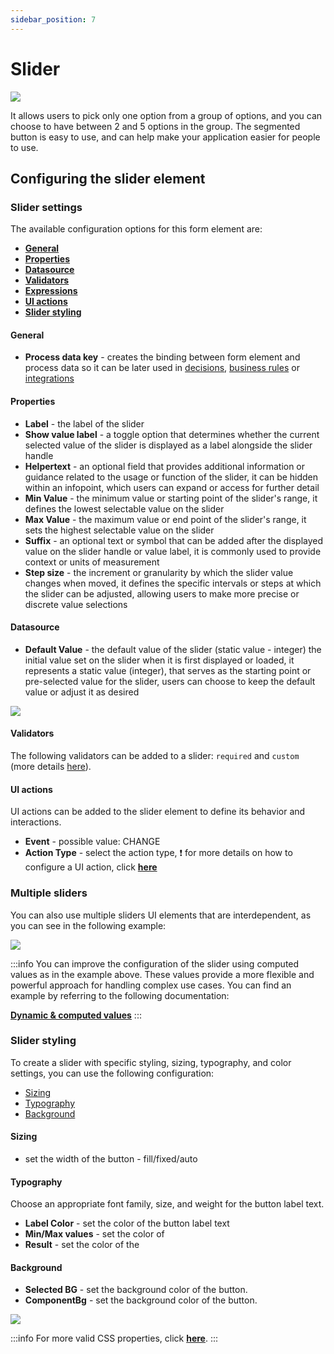 ```yaml
---
sidebar_position: 7
---
```


# Slider

![](https://s3.eu-west-1.amazonaws.com/docx.flowx.ai/building-blocks/ui-designer/slider.gif)

It allows users to pick only one option from a group of options, and you can choose to have between 2 and 5 options in the group. The segmented button is easy to use, and can help make your application easier for people to use.

## Configuring the slider element

### Slider settings

The available configuration options for this form element are:

- [**General**](#general)
- [**Properties**](#properties)
- [**Datasource**](#datasource)
- [**Validators**](#validators)
- [**Expressions**](#expressions)
- [**UI actions**](#ui-actions)
- [**Slider styling**](#slider-styling)

#### General
   
* **Process data key** - creates the binding between form element and process data so it can be later used in [decisions](../../../node/exclusive-gateway-node.md), [business rules](../../../actions/business-rule-action/business-rule-action.md) or [integrations](../../../node/message-send-received-task-node.md)

#### Properties

* **Label** - the label of the slider
* **Show value label** - a toggle option that determines whether the current selected value of the slider is displayed as a label alongside the slider handle
* **Helpertext** - an optional field that provides additional information or guidance related to the usage or function of the slider, it can be hidden within an infopoint, which users can expand or access for further detail
* **Min Value** - the minimum value or starting point of the slider's range, it defines the lowest selectable value on the slider
* **Max Value** - the maximum value or end point of the slider's range, it sets the highest selectable value on the slider 
* **Suffix** - an optional text or symbol that can be added after the displayed value on the slider handle or value label, it is commonly used to provide context or units of measurement
* **Step size** - the increment or granularity by which the slider value changes when moved, it defines the specific intervals or steps at which the slider can be adjusted, allowing users to make more precise or discrete value selections

#### Datasource

* **Default Value** - the default value of the slider (static value - integer) the initial value set on the slider when it is first displayed or loaded, it represents a static value (integer), that serves as the starting point or pre-selected value for the slider, users can choose to keep the default value or adjust it as desired

![](https://s3.eu-west-1.amazonaws.com/docx.flowx.ai/building-blocks/ui-designer/slider_general.png)

#### Validators

The following validators can be added to a slider: `required` and `custom` (more details [here](../../validators.md)).

#### UI actions

UI actions can be added to the slider element to define its behavior and interactions.

* **Event** - possible value: CHANGE
* **Action Type** - select the action type, ❗️ for more details on how to configure a UI action, click [**here**](../../ui-actions.md)


### Multiple sliders

You can also use multiple sliders UI elements that are interdependent, as you can see in the following example:

![](https://s3.eu-west-1.amazonaws.com/docx.flowx.ai/building-blocks/ui-designer/multiple_sliders.gif)

:::info
You can improve the configuration of the slider using computed values as in the example above. These values provide a more flexible and powerful approach for handling complex use cases. You can find an example by referring to the following documentation:

[**<u>Dynamic & computed values</u>**](../../dynamic-and-computed-values.md#computed-values)
:::

### Slider styling

To create a slider with specific styling, sizing, typography, and color settings, you can use the following configuration:

* [Sizing](#sizing)
* [Typography](#typography)
* [Background](#background)

#### Sizing

* set the width of the button - fill/fixed/auto

#### Typography

Choose an appropriate font family, size, and weight for the button label text.

* **Label Color** - set the color of the button label text
* **Min/Max values** - set the color of 
* **Result** - set the color of the 

#### Background

* **Selected BG** - set the background color of the button.
* **ComponentBg** - set the background color of the button.

![](https://s3.eu-west-1.amazonaws.com/docx.flowx.ai/building-blocks/ui-designer/slider_styling.png)

:::info
For more valid CSS properties, click [**here**](../../#styling).
:::
